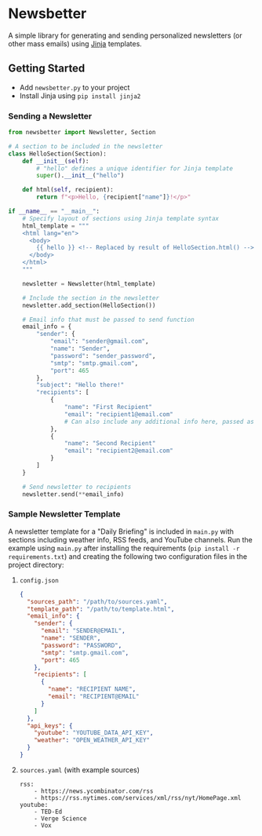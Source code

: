 # Newsbetter

A simple library for generating and sending personalized newsletters (or other mass emails) using [Jinja](https://jinja.palletsprojects.com/en/2.11.x/) templates.

## Getting Started

- Add `newsbetter.py` to your project
- Install Jinja using `pip install jinja2`

### Sending a Newsletter

```python
from newsbetter import Newsletter, Section

# A section to be included in the newsletter
class HelloSection(Section):
	def __init__(self):
        # "hello" defines a unique identifier for Jinja template
        super().__init__("hello")

    def html(self, recipient):
        return f"<p>Hello, {recipient["name"]}!</p>"

if __name__ == "__main__":
    # Specify layout of sections using Jinja template syntax
    html_template = """
    <html lang="en">
      <body>
        {{ hello }} <!-- Replaced by result of HelloSection.html() -->
      </body>
    </html>
    """

    newsletter = Newsletter(html_template)

    # Include the section in the newsletter
    newsletter.add_section(HelloSection())

    # Email info that must be passed to send function
    email_info = {
        "sender": {
            "email": "sender@gmail.com",
            "name": "Sender",
            "password": "sender_password",
            "smtp": "smtp.gmail.com",
            "port": 465
        },
        "subject": "Hello there!"
        "recipients": [
            {
                "name": "First Recipient"
                "email": "recipient1@email.com"
                # Can also include any additional info here, passed as dict argument to Section.html()
            },
            {
                "name": "Second Recipient"
                "email": "recipient2@email.com"
            }
        ]
    }

    # Send newsletter to recipients
    newsletter.send(**email_info)
```

### Sample Newsletter Template

A newsletter template for a "Daily Briefing" is included in `main.py` with sections including weather info, RSS feeds, and YouTube channels. Run the example using `main.py` after installing the requirements (`pip install -r requirements.txt`) and creating the following two configuration files in the project directory:

1. `config.json`

   ```json
   {
     "sources_path": "/path/to/sources.yaml",
     "template_path": "/path/to/template.html",
     "email_info": {
       "sender": {
         "email": "SENDER@EMAIL",
         "name": "SENDER",
         "password": "PASSWORD",
         "smtp": "smtp.gmail.com",
         "port": 465
       },
       "recipients": [
         {
           "name": "RECIPIENT NAME",
           "email": "RECIPIENT@EMAIL"
         }
       ]
     },
     "api_keys": {
       "youtube": "YOUTUBE_DATA_API_KEY",
       "weather": "OPEN_WEATHER_API_KEY"
     }
   }
   ```

2. `sources.yaml` (with example sources)

   ```
   rss:
       - https://news.ycombinator.com/rss
       - https://rss.nytimes.com/services/xml/rss/nyt/HomePage.xml
   youtube:
       - TED-Ed
       - Verge Science
       - Vox
   ```
